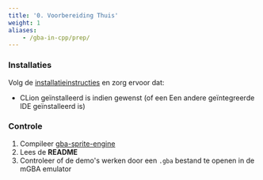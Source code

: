 ```yaml
---
title: '0. Voorbereiding Thuis'
weight: 1
aliases:
    - /gba-in-cpp/prep/
---
```


### Installaties

Volg de [installatieinstructies](/extra/installaties) en zorg ervoor dat:

- CLion geïnstalleerd is indien gewenst (of een Een andere geïntegreerde IDE geïnstalleerd is)

### Controle

1. Compileer [gba-sprite-engine](https://github.com/wgroeneveld/gba-sprite-engine/)
2. Lees de **README**
3. Controleer of de demo's werken door een `.gba` bestand te openen in de mGBA emulator
